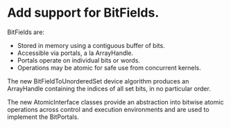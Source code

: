# Add support for BitFields.

BitFields are:
- Stored in memory using a contiguous buffer of bits.
- Accessible via portals, a la ArrayHandle.
- Portals operate on individual bits or words.
- Operations may be atomic for safe use from concurrent kernels.

The new BitFieldToUnorderedSet device algorithm produces an
ArrayHandle containing the indices of all set bits, in no particular
order.

The new AtomicInterface classes provide an abstraction into bitwise
atomic operations across control and execution environments and are
used to implement the BitPortals.

